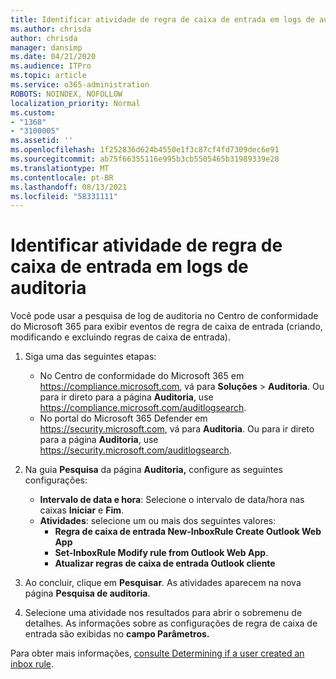 ```yaml
---
title: Identificar atividade de regra de caixa de entrada em logs de auditoria
ms.author: chrisda
author: chrisda
manager: dansimp
ms.date: 04/21/2020
ms.audience: ITPro
ms.topic: article
ms.service: o365-administration
ROBOTS: NOINDEX, NOFOLLOW
localization_priority: Normal
ms.custom:
- "1368"
- "3100005"
ms.assetid: ''
ms.openlocfilehash: 1f252836d624b4550e1f3c87cf4fd7309dec6e91
ms.sourcegitcommit: ab75f66355116e995b3cb5505465b31989339e28
ms.translationtype: MT
ms.contentlocale: pt-BR
ms.lasthandoff: 08/13/2021
ms.locfileid: "58331111"
---
```

# <a name="identify-inbox-rule-activity-in-audit-logs"></a>Identificar atividade de regra de caixa de entrada em logs de auditoria

Você pode usar a pesquisa de log de auditoria no Centro de conformidade do Microsoft 365 para exibir eventos de regra de caixa de entrada (criando, modificando e excluindo regras de caixa de entrada).

1. Siga uma das seguintes etapas:
   - No Centro de conformidade do Microsoft 365 em <https://compliance.microsoft.com>, vá para **Soluções** \> **Auditoria**. Ou para ir direto para a página **Auditoria**, use <https://compliance.microsoft.com/auditlogsearch>.
   - No portal do Microsoft 365 Defender em <https://security.microsoft.com>, vá para **Auditoria**. Ou para ir direto para a página **Auditoria**, use <https://security.microsoft.com/auditlogsearch>.

2. Na guia **Pesquisa** da página **Auditoria,** configure as seguintes configurações:
   - **Intervalo de data e hora**: Selecione o intervalo de data/hora nas caixas **Iniciar** e **Fim**.
   - **Atividades**: selecione um ou mais dos seguintes valores:
     - **Regra de caixa de entrada New-InboxRule Create Outlook Web App**
     - **Set-InboxRule Modify rule from Outlook Web App**.
     - **Atualizar regras de caixa de entrada Outlook cliente**

3. Ao concluir, clique em **Pesquisar**. As atividades aparecem na nova página **Pesquisa de auditoria**.

4. Selecione uma atividade nos resultados para abrir o sobremenu de detalhes. As informações sobre as configurações de regra de caixa de entrada são exibidas no **campo Parâmetros.**

Para obter mais informações, [consulte Determining if a user created an inbox rule](https://docs.microsoft.com/microsoft-365/compliance/auditing-troubleshooting-scenarios#determine-if-a-user-created-an-inbox-rule).
